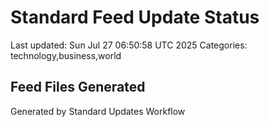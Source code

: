 # Standard Feed Update Status
Last updated: Sun Jul 27 06:50:58 UTC 2025
Categories: technology,business,world

## Feed Files Generated

Generated by Standard Updates Workflow
